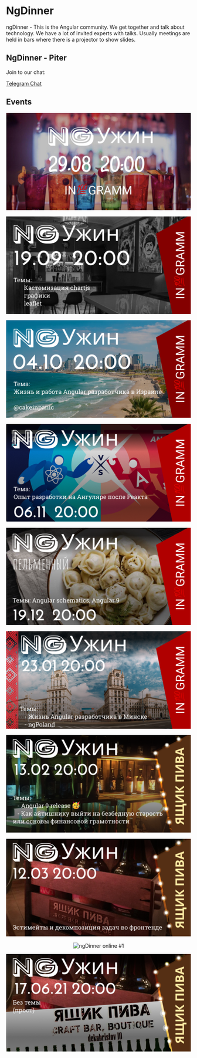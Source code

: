 # NgDinner

ngDinner - This is the Angular community. We get together and talk about technology. We have a lot of invited experts with talks. Usually meetings are held in bars where there is a projector to show slides.

## NgDinner - Piter

Join to our chat:

[Telegram Chat](https://t.me/angular_piter)

## Events

<p align="center">
  <img src="https://raw.githubusercontent.com/ngDinner/Saint-Petersburg/master/images/ngDinner1.jpg" title="ngDinner #1">
</p>

<p align="center">
  <img src="https://raw.githubusercontent.com/ngDinner/Saint-Petersburg/master/images/ngDinner2.png" title="ngDinner #2">
</p>

<p align="center">
  <img src="https://raw.githubusercontent.com/ngDinner/Saint-Petersburg/master/images/ngDinner3.png" title="ngDinner #3">
</p>

<p align="center">
  <img src="https://raw.githubusercontent.com/ngDinner/Saint-Petersburg/master/images/ngDinner4.png" title="ngDinner #4">
</p>

<p align="center">
  <img src="https://raw.githubusercontent.com/ngDinner/Saint-Petersburg/master/images/ngDinner5.png" title="ngDinner #5">
</p>

<p align="center">
  <img src="https://raw.githubusercontent.com/ngDinner/Saint-Petersburg/master/images/ngDinner6.png" title="ngDinner #6">
</p>

<p align="center">
  <img src="https://raw.githubusercontent.com/ngDinner/Saint-Petersburg/master/images/ngDinner7.png" title="ngDinner #7">
</p>

<p align="center">
  <img src="https://raw.githubusercontent.com/ngDinner/Saint-Petersburg/master/images/ngDinner8.png" title="ngDinner #8">
</p>

<p align="center">
  <img src="https://raw.githubusercontent.com/ngDinner/Saint-Petersburg/master/images/ngDinner-online-1.png.png" title="ngDinner online #1">
</p>

<p align="center">
  <img src="https://raw.githubusercontent.com/ngDinner/Saint-Petersburg/master/images/ngDinner9.png" title="ngDinner #9">
</p>